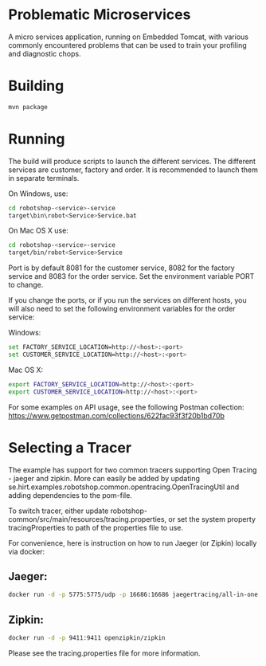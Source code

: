 # Problematic Microservices
A micro services application, running on Embedded Tomcat, with various commonly encountered problems that can be used to train your profiling and diagnostic chops.

# Building
```bash
mvn package
```
# Running
The build will produce scripts to launch the different services. The different services are customer, factory and order. It is recommended to launch them in separate terminals.

On Windows, use:

```bash
cd robotshop-<service>-service
target\bin\robot<Service>Service.bat
```

On Mac OS X use:

```bash
cd robotshop-<service>-service
target/bin/robot<Service>Service
```

Port is by default 8081 for the customer service, 8082 for the factory service and 8083 for the order service. Set the environment variable PORT to change.

If you change the ports, or if you run the services on different hosts, you will also need to set the following environment variables for the order service:

Windows:

```bash
set FACTORY_SERVICE_LOCATION=http://<host>:<port>
set CUSTOMER_SERVICE_LOCATION=http://<host>:<port>
```

Mac OS X:

```bash
export FACTORY_SERVICE_LOCATION=http://<host>:<port>
export CUSTOMER_SERVICE_LOCATION=http://<host>:<port>
```

For some examples on API usage, see the following Postman collection:
https://www.getpostman.com/collections/622fac93f3f20b1bd70b

# Selecting a Tracer
The example has support for two common tracers supporting Open Tracing - jaeger and zipkin. More can easily be added by updating se.hirt.examples.robotshop.common.opentracing.OpenTracingUtil and adding dependencies to the pom-file.

To switch tracer, either update robotshop-common/src/main/resources/tracing.properties, or set the 
system property tracingProperties to path of the properties file to use.

For convenience, here is instruction on how to run Jaeger (or Zipkin) locally via docker:

## Jaeger:

```bash
docker run -d -p 5775:5775/udp -p 16686:16686 jaegertracing/all-in-one:latest
```

## Zipkin:

```bash
docker run -d -p 9411:9411 openzipkin/zipkin
```

Please see the tracing.properties file for more information.
